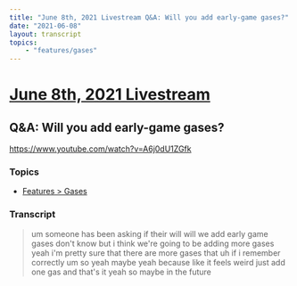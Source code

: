 ```yaml
---
title: "June 8th, 2021 Livestream Q&A: Will you add early-game gases?"
date: "2021-06-08"
layout: transcript
topics:
    - "features/gases"
---
```

# [June 8th, 2021 Livestream](../2021-06-08.md)
## Q&A: Will you add early-game gases?
https://www.youtube.com/watch?v=A6j0dU1ZGfk

### Topics
* [Features > Gases](../topics/features/gases.md)

### Transcript

> um someone has been asking if their will will we add early game gases don't know but i think we're going to be adding more gases yeah i'm pretty sure that there are more gases that uh if i remember correctly um so yeah maybe yeah because like it feels weird just add one gas and that's it yeah so maybe in the future
